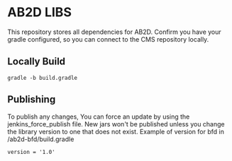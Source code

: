 # AB2D LIBS

This repository stores all dependencies for AB2D.
Confirm you have your gradle configured, so you can connect to the CMS repository locally. 

## Locally Build
```
gradle -b build.gradle
```

## Publishing
To publish any changes, You can force an update by using the jenkins_force_publish file.
New jars won't be published unless you change the library version to one that does not exist. 
Example of version for bfd in /ab2d-bfd/build.gradle
```
version = '1.0'
```


